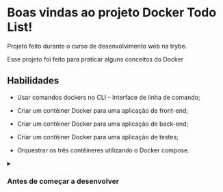 # Boas vindas ao projeto Docker Todo List!
  Projeto feito durante o curso de desenvolvimento web na trybe.

  Esse projeto foi feito para praticar alguns conceitos do Docker

## Habilidades
  - Usar comandos dockers no CLI - Interface de linha de comando;

  - Criar um contêiner Docker para uma aplicação de front-end;

  - Criar um contêiner Docker para uma aplicação de back-end;

  - Criar um contêiner Docker para uma aplicação de testes;

  - Orquestrar os três contêineres utilizando o Docker compose.

<details>
  <summary>
    <h3>
      Antes de começar a desenvolver
    </h3>
    </summary>

1. Clone o repositório
  * `git clone git@github.com:mabiiak/docker-todo-list.git`
  * Entre na pasta do repositório que você acabou de clonar:
    * `cd docker-todo-list`

2. Instale as dependências:
    * `npm install`

3. Crie uma branch a partir da branch `master`

  * Verifique que você está na branch `master`
    * Exemplo: `git branch`
  * Se não estiver, mude para a branch `master`
    * Exemplo: `git checkout master`
  * Agora, crie uma branch onde você vai guardar os commits do seu projeto
    * Você deve criar uma branch no seguinte formato: `nome-de-usuario-nome-do-projeto`
    * Exemplo:
      * `git checkout -b nome-docker-todo-list`

4. Adicione a sua branch com o novo `commit` ao repositório remoto

  - Usando o exemplo anterior:
    - `git push -u origin nome-docker-todo-list`

5. Crie um novo `Pull Request` _(PR)_
  * Vá até a página de _Pull Requests_ do repositório no GitHub: [docker-todo-list](https://github.com/mabiiak/docker-todo-list/pulls) 
  * Clique no botão verde _"New pull request"_
  * Clique na caixa de seleção _"Compare"_ e escolha a sua branch **com atenção**
  * Clique no botão verde _"Create pull request"_
  * Adicione uma descrição para o _Pull Request_ e clique no botão verde _"Create pull request"_
  * **Não se preocupe em preencher mais nada por enquanto!**
  * Volte até a [página de _Pull Requests_ do repositório](https://github.com/mabiiak/docker-todo-list/pulls) e confira que o seu _Pull Request_ está criado

## Requisitos

### Comandos docker

    ✅ 1. Crie um novo container de modo interativo sem roda-lo nomeando-o como `01container` e utilizando a imagem `alpine` usando a versão `3.12`

    ✅ 2. Inicie o container `01container`

    ✅ 3. Liste os containers filtrando pelo nome `01container`

    ✅ 4. Execute o comando `cat /etc/os-release` no container `01container` sem se acoplar a ele

    ✅ 5. Remova o container `01container` que está em andamento.

    ✅ 6. Faça o download da imagem `nginx` com a versão `1.21.3-alpine` sem criar ou rodar um container.

    ✅ 7. Rode um novo container com a imagem  `nginx` com a versão `1.21.3-alpine` em segundo plano nomeando-o como `02images` e mapeando sua porta padrão de acesso para porta `3000` do sistema hospedeiro.

    ✅ 8. Pare o container `02images` que está em andamento.

### Dockerfile

    ✅ 9. Gere uma build a partir do Dockerfile do `back-end` do `todo-app` nomeando a imagem para `todobackend`.

    ✅ 10. Gere uma build a partir do Dockerfile do `front-end` do `todo-app` nomeando a imagem para `todofrontend`.

    ✅ 11.Gere uma build a partir do Dockerfile dos `testes` do `todo-app` nomeando a imagem para `todotests`.

### Docker-compose

    ❌ 12. Suba uma orquestração em segundo plano com o docker-compose de forma que `backend`, `frontend` e `tests` consigam se comunicar.
